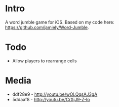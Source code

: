 # Intro

A word jumble game for iOS. Based on my code here:
https://github.com/jamiely/Word-Jumble.

# Todo

* Allow players to rearrange cells

# Media

* ddf28e9 - http://youtu.be/wOLQqsAJ3gA
* 5ddaaf8 - http://youtu.be/CrXjJ9-Z-Io

